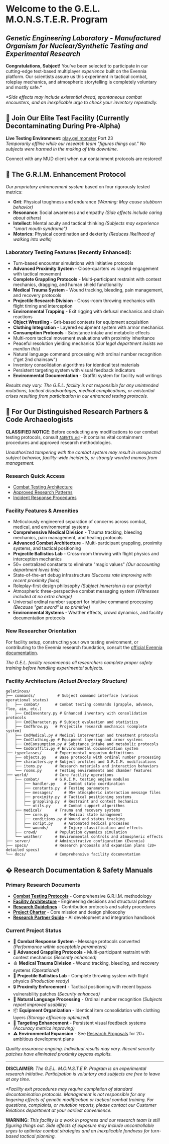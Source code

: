 # Welcome to the G.E.L. M.O.N.S.T.E.R. Program

## *Genetic Engineering Laboratory - Manufactured Organism for Nuclear/Synthetic Testing and Experimental Research*

**Congratulations, Subject!** You've been selected to participate in our cutting-edge text-based multiplayer *experience* built on the Evennia platform. Our scientists assure us this experiment in tactical combat, roleplay mechanics, and atmospheric storytelling is completely voluntary and mostly safe.*

*\*Side effects may include existential dread, spontaneous combat encounters, and an inexplicable urge to check your inventory repeatedly.*

## 🧪 Join Our Elite Test Facility (Currently Decontaminating During Pre-Alpha)

**Live Testing Environment**: [play.gel.monster](https://gel.monster) Port 23  
*Temporarily offline while our research team "figures things out." No subjects were harmed in the making of this downtime.*

Connect with any MUD client when our containment protocols are restored!

## 🧬 The G.R.I.M. Enhancement Protocol

*Our proprietary enhancement system* based on four rigorously tested metrics:

- **Grit**: Physical toughness and endurance *(Warning: May cause stubborn behavior)*
- **Resonance**: Social awareness and empathy *(Side effects include caring about others)*
- **Intellect**: Mental acuity and tactical thinking *(Subjects may experience "smart mouth syndrome")*
- **Motorics**: Physical coordination and dexterity *(Reduces likelihood of walking into walls)*

### Laboratory Testing Features (Recently Enhanced):
- Turn-based encounter simulations with initiative protocols
- **Advanced Proximity System** - Close-quarters vs ranged engagement with tactical movement
- **Complete Grappling Protocols** - Multi-participant restraint with contest mechanics, dragging, and human shield functionality  
- **Medical Trauma System** - Wound tracking, bleeding, pain management, and recovery protocols
- **Projectile Research Division** - Cross-room throwing mechanics with flight timing and interception
- **Environmental Trapping** - Exit rigging with defusal mechanics and chain reactions
- **Object Wrestling** - Grit-based contests for equipment acquisition
- **Clothing Integration** - Layered equipment system with armor mechanics
- **Consumption Protocols** - Substance intake and metabolic effects
- Multi-room tactical movement evaluations with proximity inheritance
- Peaceful resolution yielding mechanics *(Our legal department insists we mention this)*
- Natural language command processing with ordinal number recognition ("get 2nd chainsaw")
- Inventory consolidation algorithms for identical test materials
- Persistent targeting system with visual feedback indicators
- **Environmental Documentation** - Graffiti system for facility wall writings

*Results may vary. The G.E.L. facility is not responsible for any unintended mutations, tactical disadvantages, medical complications, or existential crises resulting from participation in our enhanced testing protocols.*

## 🔬 For Our Distinguished Research Partners & Code Archaeologists

**CLASSIFIED NOTICE**: Before conducting any modifications to our combat testing protocols, consult [`AGENTS.md`](AGENTS.md) - it contains vital containment procedures and approved research methodologies.

*Unauthorized tampering with the combat system may result in unexpected subject behavior, facility-wide incidents, or strongly worded memos from management.*

### Research Quick Access
- [Combat Testing Architecture](AGENTS.md#system-architecture)
- [Approved Research Patterns](AGENTS.md#common-patterns)
- [Incident Response Procedures](AGENTS.md#troubleshooting)

### Facility Features & Amenities
- Meticulously engineered separation of concerns across combat, medical, and environmental systems
- **Comprehensive Medical Division** - Trauma tracking, bleeding mechanics, pain management, and healing protocols
- **Advanced Combat Architecture** - Multi-participant grappling, proximity systems, and tactical positioning
- **Projectile Ballistics Lab** - Cross-room throwing with flight physics and interception mechanics
- 50+ centralized constants to eliminate "magic values" *(Our accounting department loves this)*
- State-of-the-art debug infrastructure *(Success rate improving with recent proximity fixes)*
- Roleplay-first design philosophy *(Subject immersion is our priority)*
- Atmospheric three-perspective combat messaging system *(Witnesses included at no extra charge)*
- Universal ordinal number support for intuitive command processing *(Because "get sword" is so primitive)*
- **Environmental Systems** - Weather effects, crowd dynamics, and facility documentation protocols

### New Researcher Orientation
For facility setup, constructing your own testing environment, or contributing to the Evennia research foundation, consult the [official Evennia documentation](https://github.com/evennia/evennia).

*The G.E.L. facility recommends all researchers complete proper safety training before handling experimental subjects.*

### Facility Architecture *(Actual Directory Structure)*

```
gelatinous/
├── commands/          # Subject command interface (various operational states)
│   ├── combat/       # Combat testing commands (grapple, advance, flee, aim, etc.)
│   ├── CmdInventory.py # Enhanced inventory with consolidation protocols
│   ├── CmdCharacter.py # Subject evaluation and statistics
│   ├── CmdThrow.py   # Projectile research mechanics (complete system)
│   ├── CmdMedical.py # Medical intervention and treatment protocols
│   ├── CmdClothing.py # Equipment layering and armor systems
│   ├── CmdConsumption.py # Substance intake and metabolic protocols
│   └── CmdGraffiti.py # Environmental documentation system
├── typeclasses/      # Experimental organism definitions
│   ├── objects.py    # Base protocols with ordinal number processing
│   ├── characters.py # Subject profiles and G.R.I.M. modifications
│   ├── items.py      # Research materials and interaction behaviors
│   └── rooms.py      # Testing environments and chamber features
├── world/            # Core facility operations
│   ├── combat/       # G.R.I.M. testing engine modules
│   │   ├── handler.py    # Combat state coordination
│   │   ├── constants.py  # Testing parameters
│   │   ├── messages/     # 95+ atmospheric interaction message files
│   │   ├── proximity.py  # Tactical positioning systems
│   │   ├── grappling.py  # Restraint and contest mechanics
│   │   └── utils.py      # Combat support algorithms
│   ├── medical/      # Trauma and recovery systems
│   │   ├── core.py       # Medical state management
│   │   ├── conditions.py # Wound and status tracking
│   │   ├── script.py     # Automated medical processes
│   │   └── wounds/       # Injury classification and effects
│   ├── crowd/        # Population dynamics simulation
│   └── weather/      # Environmental controls and atmospheric effects
├── server/           # Administrative configuration (Evennia)
├── specs/            # Research proposals and expansion plans (20+ detailed specs)
└── docs/             # Comprehensive facility documentation
```

## � Research Documentation & Safety Manuals

### Primary Research Documents
- **[Combat Testing Protocols](COMBAT_SYSTEM.md)** - Comprehensive G.R.I.M. methodology
- **[Facility Architecture](ARCHITECTURE.md)** - Engineering decisions and structural patterns
- **[Research Guidelines](DEVELOPMENT_GUIDE.md)** - Contribution protocols and safety procedures
- **[Project Charter](PROJECT_OVERVIEW.md)** - Core mission and design philosophy
- **[Research Partner Guide](AGENTS.md)** - AI development and integration handbook

### Current Project Status
- 🧪 **Combat Response System** - Message protocols converted *(Performance within acceptable parameters)*
- 🧪 **Advanced Grappling Protocols** - Multi-participant restraint with contest mechanics *(Recently enhanced)*
- 🩸 **Medical Trauma Division** - Wound tracking, bleeding, and recovery systems *(Operational)*
- 💉 **Projectile Ballistics Lab** - Complete throwing system with flight physics *(Production ready)*
- 🔒 **Proximity Enforcement** - Tactical positioning with recent bypass vulnerability patches *(Security enhanced)*
- 🧠 **Natural Language Processing** - Ordinal number recognition *(Subjects report improved usability)*
- 📦 **Equipment Organization** - Identical item consolidation with clothing layers *(Storage efficiency optimized)*
- 🎯 **Targeting Enhancement** - Persistent visual feedback systems *(Accuracy metrics improving)*
- ⚠️ **Environmental Expansion** - See [Research Proposals](specs/) for 20+ ambitious development plans

*Quality assurance ongoing. Individual results may vary. Recent security patches have eliminated proximity bypass exploits.*

---

**DISCLAIMER**: *The G.E.L. M.O.N.S.T.E.R. Program is an experimental research initiative. Participation is voluntary and subjects are free to leave at any time.* 

*\*Facility exit procedures may require completion of standard decontamination protocols. Management is not responsible for any lingering effects of genetic modification or tactical combat training. For questions, complaints, or mutation reports, please contact our Customer Relations department at your earliest convenience.*

**WARNING**: *This facility is a work in progress and our research team is still figuring things out. Side effects of exposure may include uncontrollable urges to optimize combat strategies and an inexplicable fondness for turn-based tactical planning.*

